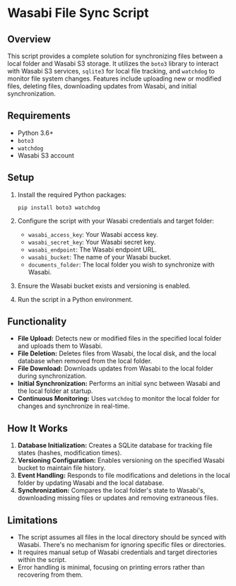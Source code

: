 # Wasabi File Sync Script

## Overview

This script provides a complete solution for synchronizing files between a local folder and Wasabi S3 storage. It utilizes the `boto3` library to interact with Wasabi S3 services, `sqlite3` for local file tracking, and `watchdog` to monitor file system changes. Features include uploading new or modified files, deleting files, downloading updates from Wasabi, and initial synchronization.

## Requirements

- Python 3.6+
- `boto3`
- `watchdog`
- Wasabi S3 account

## Setup

1. Install the required Python packages:
   ```
   pip install boto3 watchdog
   ```

2. Configure the script with your Wasabi credentials and target folder:
   - `wasabi_access_key`: Your Wasabi access key.
   - `wasabi_secret_key`: Your Wasabi secret key.
   - `wasabi_endpoint`: The Wasabi endpoint URL.
   - `wasabi_bucket`: The name of your Wasabi bucket.
   - `documents_folder`: The local folder you wish to synchronize with Wasabi.

3. Ensure the Wasabi bucket exists and versioning is enabled.

4. Run the script in a Python environment.

## Functionality

- **File Upload:** Detects new or modified files in the specified local folder and uploads them to Wasabi.
- **File Deletion:** Deletes files from Wasabi, the local disk, and the local database when removed from the local folder.
- **File Download:** Downloads updates from Wasabi to the local folder during synchronization.
- **Initial Synchronization:** Performs an initial sync between Wasabi and the local folder at startup.
- **Continuous Monitoring:** Uses `watchdog` to monitor the local folder for changes and synchronize in real-time.

## How It Works

1. **Database Initialization:** Creates a SQLite database for tracking file states (hashes, modification times).
2. **Versioning Configuration:** Enables versioning on the specified Wasabi bucket to maintain file history.
3. **Event Handling:** Responds to file modifications and deletions in the local folder by updating Wasabi and the local database.
4. **Synchronization:** Compares the local folder's state to Wasabi's, downloading missing files or updates and removing extraneous files.

## Limitations

- The script assumes all files in the local directory should be synced with Wasabi. There's no mechanism for ignoring specific files or directories.
- It requires manual setup of Wasabi credentials and target directories within the script.
- Error handling is minimal, focusing on printing errors rather than recovering from them.

